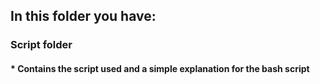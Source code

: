 ## In this folder you have:
### Script folder
#### * Contains the script used and a simple explanation for the bash script
